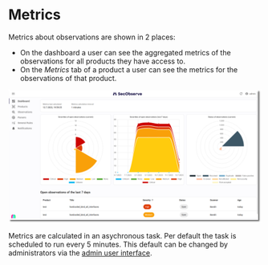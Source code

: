 # Metrics

Metrics about observations are shown in 2 places:

* On the dashboard a user can see the aggregated metrics of the observations for all products they have access to.
* On the *Metrics* tab of a product a user can see the metrics for the observations of that product.

![Metrics](../assets/images/screenshot_dashboard.png)

Metrics are calculated in an asychronous task. Per default the task is scheduled to run every 5 minutes. This default can be changed by administrators via the [admin user interface](../../getting_started/configuration/#admin-user-interface).